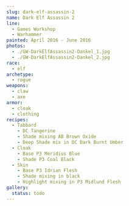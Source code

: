 ```yaml
---
slug: dark-elf-assassin-2
name: Dark Elf Assassin 2
line:
  - Games Workshop
  - Warhammer
painted: April 2016 - June 2016
photos:
  - ./GW-DarkElfAssassin2-Dankel_1.jpg
  - ./GW-DarkElfAssassin2-Dankel_2.jpg
race:
  - elf
archetype:
  - rogue
weapons:
  - claw
  - axe
armor:
  - cloak
  - clothing
recipes:
  - Tabbard
    - DC Tangerine
    - Shade mixing AB Brown Oxide
    - Deep Shade mix in DC Dark Burnt Umber
  - Cloak
    - Base P3 Meridius Blue
    - Shade P3 Coal Black
  - Skin
    - Base P3 Idrian Flesh
    - Shade mixing in black
    - Highlight mixing in P3 Midlund Flesh
gallery:
  status: todo
---
```


